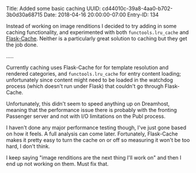 Title: Added some basic caching
UUID: cd44010c-39a8-4aa0-b702-3b0d30a68715
Date: 2018-04-16 20:00:00-07:00
Entry-ID: 134

Instead of working on image renditions I decided to try adding in some caching
functionality, and experimented with both `functools.lru_cache` and
[Flask-Cache](https://pythonhosted.org/Flask-Cache/). Neither is a particularly
great solution to caching but they get the job done.

.....

Currently caching uses Flask-Cache for for template resolution and rendered categories,
and `functools.lru_cache` for entry content loading; unfortunately since content
might need to be loaded in the watchdog process (which doesn't run under Flask)
that couldn't go through Flask-Cache.

Unfortunately, this didn't seem to speed anything up on Dreamhost, meaning that
the performance issue there is probably with the fronting Passenger server and
not with I/O limitations on the Publ process.

I haven't done any major performance testing though, I've just gone based on
how it feels. A full analysis can come later. Fortunately, Flask-Cache makes it
pretty easy to turn the cache on or off so measuring it won't be too hard,
I don't think.

I keep saying "image renditions are the next thing I'll work on" and then I end
up not working on them. Must fix that.
